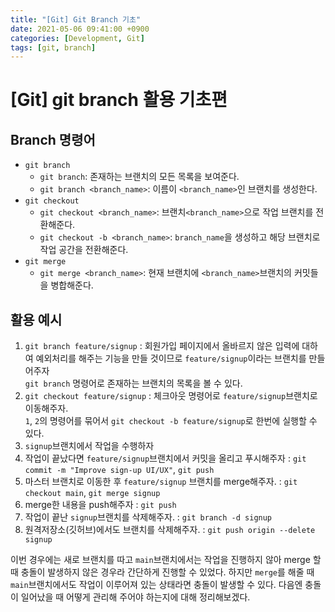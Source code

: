 ```yaml
---
title: "[Git] Git Branch 기초"
date: 2021-05-06 09:41:00 +0900
categories: [Development, Git]
tags: [git, branch]
---
```


# [Git] git branch 활용 기초편

## Branch 명령어

- `git branch`
   - `git branch`: 존재하는 브랜치의 모든 목록을 보여준다.  
   - `git branch <branch_name>`: 이름이 `<branch_name>`인 브랜치를 생성한다.
- `git checkout`  
   - `git checkout <branch_name>`: 브랜치`<branch_name>`으로  작업 브랜치를 전환해준다.  
   - `git checkout -b <branch_name>`: `branch_name`을 생성하고 해당 브랜치로 작업 공간을 전환해준다.
- `git merge`     
   - `git merge <branch_name>`:  현재 브랜치에 `<branch_name>`브랜치의 커밋들을 병합해준다.

## 활용 예시

1. `git branch feature/signup`
   : 회원가입 페이지에서 올바르지 않은 입력에 대하여 예외처리를 해주는 기능을 만들 것이므로 `feature/signup`이라는 브랜치를 만들어주자  
   `git branch` 명령어로 존재하는 브랜치의 목록을 볼 수 있다.
2. `git checkout feature/signup`
   : 체크아웃 명령어로 `feature/signup`브랜치로 이동해주자.  
   `1`, `2`의 명령어를 묶어서 `git checkout -b feature/signup`로 한번에 실행할 수 있다.
3. `signup`브랜치에서 작업을 수행하자
4. 작업이 끝났다면 `feature/signup`브랜치에서 커밋을 올리고 푸시해주자
   : `git commit -m "Improve sign-up UI/UX"`, `git push`
5. 마스터 브랜치로 이동한 후 `feature/signup` 브랜치를 merge해주자.
   : `git checkout main`, `git merge signup`
6. merge한 내용을 push해주자
   : `git push`
7. 작업이 끝난 `signup`브랜치를 삭제해주자.
   : `git branch -d signup`
8. 원격저장소(깃허브)에서도 브랜치를 삭제해주자.
   : `git push origin --delete signup`

이번 경우에는 새로 브랜치를 따고 `main`브랜치에서는 작업을 진행하지 않아 merge 할 때 충돌이 발생하지 않은 경우라 간단하게 진행할 수 있었다. 하지만 `merge`를 해줄 때 `main`브랜치에서도 작업이 이루어져 있는 상태라면 충돌이 발생할 수 있다. 다음엔 충돌이 일어났을 때 어떻게 관리해 주어야 하는지에 대해 정리해보겠다.